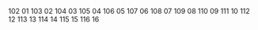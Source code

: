 102 01
103 02
104 03
105 04
106 05
107 06
108 07
109 08
110 09
111 10
112 12
113 13
114 14
115 15
116 16
